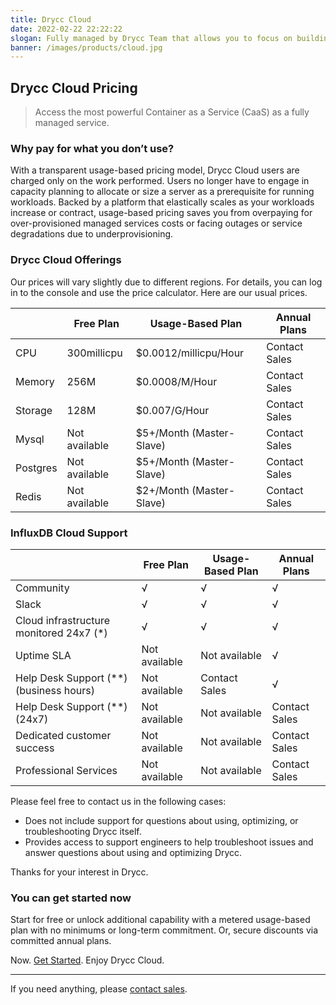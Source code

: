 ```yaml
---
title: Drycc Cloud
date: 2022-02-22 22:22:22
slogan: Fully managed by Drycc Team that allows you to focus on building applications.
banner: /images/products/cloud.jpg
---
```


## Drycc Cloud Pricing

> Access the most powerful Container as a Service (CaaS) as a fully managed service.

### Why pay for what you don’t use?

With a transparent usage-based pricing model, Drycc Cloud users are charged only on the work performed. Users no longer have to engage in capacity planning to allocate or size a server as a prerequisite for running workloads. Backed by a platform that elastically scales as your workloads increase or contract, usage-based pricing saves you from overpaying for over-provisioned managed services costs or facing outages or service degradations due to underprovisioning.

### Drycc Cloud Offerings

Our prices will vary slightly due to different regions. For details, you can log in to the console and use the price calculator. Here are our usual prices.

|          |Free Plan     |Usage-Based Plan                |Annual Plans  |
|----------|--------------|--------------------------------|--------------|
|CPU       |300millicpu   |$0.0012/millicpu/Hour           |Contact Sales |
|Memory    |256M          |$0.0008/M/Hour                  |Contact Sales |
|Storage   |128M          |$0.007/G/Hour                   |Contact Sales |
|Mysql     |Not available |$5+/Month (Master-Slave)        |Contact Sales |
|Postgres  |Not available |$5+/Month (Master-Slave)        |Contact Sales |
|Redis     |Not available |$2+/Month (Master-Slave)        |Contact Sales |

### InfluxDB Cloud Support

|                                          |Free Plan      |Usage-Based Plan     |Annual Plans  |
|------------------------------------------|---------------|---------------------|--------------|
|Community                                 |√              |√                    |√             |
|Slack                                     |√              |√                    |√             |
|Cloud infrastructure monitored 24x7 (*)   |√              |√                    |√             |
|Uptime SLA                                |Not available  |Not available        |√             |
|Help Desk Support (**) (business hours)   |Not available  |Contact Sales        |√             |
|Help Desk Support (**) (24x7)             |Not available  |Not available        |Contact Sales |
|Dedicated customer success                |Not available  |Not available        |Contact Sales |
|Professional Services                     |Not available  |Not available        |Contact Sales |

Please feel free to contact us in the following cases:

* Does not include support for questions about using, optimizing, or troubleshooting Drycc itself.
* Provides access to support engineers to help troubleshoot issues and answer questions about using and optimizing Drycc.

Thanks for your interest in Drycc.


### You can get started now

Start for free or unlock additional capability with a metered usage-based plan with no minimums or long-term commitment. Or, secure discounts via committed annual plans.

Now. [Get Started](https://manager.drycc.com). Enjoy Drycc Cloud.

---

If you need anything, please [contact sales](https://tawk.to/chat/6234b5491ffac05b1d7f4669/1fueu8a9t).
